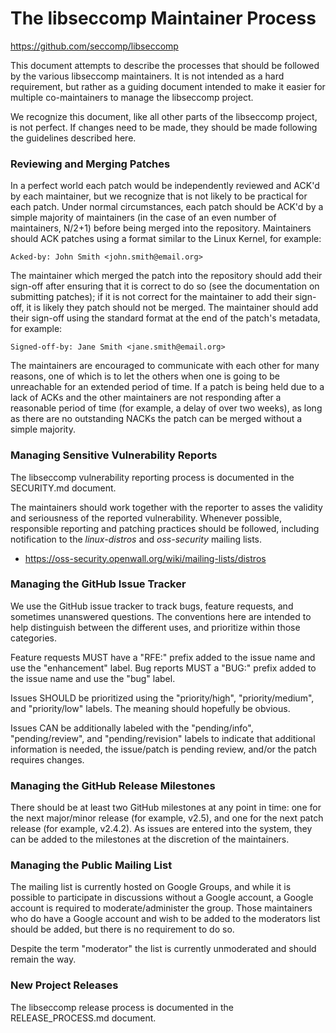 The libseccomp Maintainer Process
===============================================================================
https://github.com/seccomp/libseccomp

This document attempts to describe the processes that should be followed by the
various libseccomp maintainers.  It is not intended as a hard requirement, but
rather as a guiding document intended to make it easier for multiple
co-maintainers to manage the libseccomp project.

We recognize this document, like all other parts of the libseccomp project, is
not perfect.  If changes need to be made, they should be made following the
guidelines described here.

### Reviewing and Merging Patches

In a perfect world each patch would be independently reviewed and ACK'd by each
maintainer, but we recognize that is not likely to be practical for each patch.
Under normal circumstances, each patch should be ACK'd by a simple majority of
maintainers (in the case of an even number of maintainers, N/2+1) before being
merged into the repository.  Maintainers should ACK patches using a format
similar to the Linux Kernel, for example:

```
Acked-by: John Smith <john.smith@email.org>
```

The maintainer which merged the patch into the repository should add their
sign-off after ensuring that it is correct to do so (see the documentation on
submitting patches); if it is not correct for the maintainer to add their
sign-off, it is likely they patch should not be merged.  The maintainer should
add their sign-off using the standard format at the end of the patch's
metadata, for example:

```
Signed-off-by: Jane Smith <jane.smith@email.org>
```

The maintainers are encouraged to communicate with each other for many reasons,
one of which is to let the others when one is going to be unreachable for an
extended period of time.  If a patch is being held due to a lack of ACKs and
the other maintainers are not responding after a reasonable period of time (for
example, a delay of over two weeks), as long as there are no outstanding NACKs
the patch can be merged without a simple majority.

### Managing Sensitive Vulnerability Reports

The libseccomp vulnerability reporting process is documented in the SECURITY.md
document.

The maintainers should work together with the reporter to asses the validity
and seriousness of the reported vulnerability.  Whenever possible, responsible
reporting and patching practices should be followed, including notification to
the _linux-distros_ and _oss-security_ mailing lists.

* https://oss-security.openwall.org/wiki/mailing-lists/distros

### Managing the GitHub Issue Tracker

We use the GitHub issue tracker to track bugs, feature requests, and sometimes
unanswered questions.  The conventions here are intended to help distinguish
between the different uses, and prioritize within those categories.

Feature requests MUST have a "RFE:" prefix added to the issue name and use the
"enhancement" label.  Bug reports MUST a "BUG:" prefix added to the issue name
and use the "bug" label.

Issues SHOULD be prioritized using the "priority/high", "priority/medium", and
"priority/low" labels.  The meaning should hopefully be obvious.

Issues CAN be additionally labeled with the "pending/info", "pending/review",
and "pending/revision" labels to indicate that additional information is
needed, the issue/patch is pending review, and/or the patch requires changes.

### Managing the GitHub Release Milestones

There should be at least two GitHub milestones at any point in time: one for
the next major/minor release (for example, v2.5), and one for the next patch
release (for example, v2.4.2).  As issues are entered into the system, they can
be added to the milestones at the discretion of the maintainers.

### Managing the Public Mailing List

The mailing list is currently hosted on Google Groups, and while it is possible
to participate in discussions without a Google account, a Google account is
required to moderate/administer the group.  Those maintainers who do have a
Google account and wish to be added to the moderators list should be added, but
there is no requirement to do so.

Despite the term "moderator" the list is currently unmoderated and should
remain the way.

### New Project Releases

The libseccomp release process is documented in the RELEASE_PROCESS.md
document.
